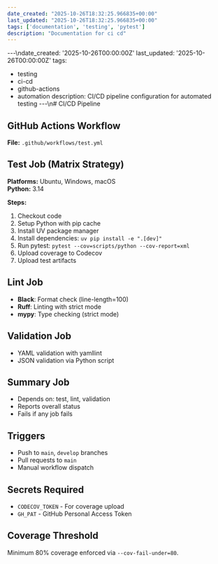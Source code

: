 ```yaml
---
date_created: "2025-10-26T18:32:25.966835+00:00"
last_updated: "2025-10-26T18:32:25.966835+00:00"
tags: ['documentation', 'testing', 'pytest']
description: "Documentation for ci cd"
---
```


---\ndate_created: '2025-10-26T00:00:00Z'
last_updated: '2025-10-26T00:00:00Z'
tags:
- testing
- ci-cd
- github-actions
- automation
description: CI/CD pipeline configuration for automated testing
---\n# CI/CD Pipeline

## GitHub Actions Workflow

**File:** `.github/workflows/test.yml`

## Test Job (Matrix Strategy)

**Platforms:** Ubuntu, Windows, macOS  
**Python:** 3.14

**Steps:**
1. Checkout code
2. Setup Python with pip cache
3. Install UV package manager
4. Install dependencies: `uv pip install -e ".[dev]"`
5. Run pytest: `pytest --cov=scripts/python --cov-report=xml`
6. Upload coverage to Codecov
7. Upload test artifacts

## Lint Job

- **Black**: Format check (line-length=100)
- **Ruff**: Linting with strict mode
- **mypy**: Type checking (strict mode)

## Validation Job

- YAML validation with yamllint
- JSON validation via Python script

## Summary Job

- Depends on: test, lint, validation
- Reports overall status
- Fails if any job fails

## Triggers

- Push to `main`, `develop` branches
- Pull requests to `main`
- Manual workflow dispatch

## Secrets Required

- `CODECOV_TOKEN` - For coverage upload
- `GH_PAT` - GitHub Personal Access Token

## Coverage Threshold

Minimum 80% coverage enforced via `--cov-fail-under=80`.
